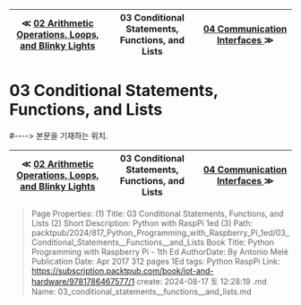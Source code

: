 
| ≪ [ 02 Arithmetic Operations, Loops, and Blinky Lights ](/packtpub/2024/817_Python_Programming_with_Raspberry_Pi_1ed/02_Arithmetic_Operations__Loops__and_Blinky_Lights) | 03 Conditional Statements, Functions, and Lists | [ 04 Communication Interfaces ](/packtpub/2024/817_Python_Programming_with_Raspberry_Pi_1ed/04_Communication_Interfaces) ≫ |
|:----:|:----:|:----:|

# 03 Conditional Statements, Functions, and Lists
#----> 본문을 기재하는 위치.



| ≪ [ 02 Arithmetic Operations, Loops, and Blinky Lights ](/packtpub/2024/817_Python_Programming_with_Raspberry_Pi_1ed/02_Arithmetic_Operations__Loops__and_Blinky_Lights) | 03 Conditional Statements, Functions, and Lists | [ 04 Communication Interfaces ](/packtpub/2024/817_Python_Programming_with_Raspberry_Pi_1ed/04_Communication_Interfaces) ≫ |
|:----:|:----:|:----:|

> Page Properties:
> (1) Title: 03 Conditional Statements, Functions, and Lists
> (2) Short Description: Python with RaspPi 1ed
> (3) Path: packtpub/2024/817_Python_Programming_with_Raspberry_Pi_1ed/03_Conditional_Statements__Functions__and_Lists
> Book Title: Python Programming with Raspberry Pi - 1th Ed
> AuthorDate: By Antonio Melé Publication Date: Apr 2017 312 pages 1Ed
> tags: Python RaspPi
> Link: https://subscription.packtpub.com/book/iot-and-hardware/9781786467577/1
> create: 2024-08-17 토 12:28:19
> .md Name: 03_conditional_statements__functions__and_lists.md


